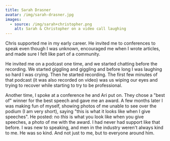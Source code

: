 ```yaml
---
title: Sarah Drasner
avatar: /img/sarah-drasner.jpg
images:
  - source: /img/sarah+christopher.png
    alt: Sarah & Christopher on a video call laughing
---
```


Chris supported me in my early career. He invited me to conferences to speak even though I was unknown, encouraged me when I wrote articles, and made sure I felt like part of a community.

He invited me on a podcast one time, and we started chatting before the recording. We started giggling and giggling and before long I was laughing so hard I was crying. Then he started recording. The first few minutes of that podcast (it was also recorded on video) was us wiping our eyes and trying to recover while starting to try to be professional.

Another time, I spoke at a conference he and Ari put on. They chose a "best of" winner for the best speech and gave me an award. A few months later I was making fun of myself, showing photos of me unable to see over the podium (I am very short), saying "this is what it looks like when I give speeches". He posted: no _this_ is what you look like when you give speeches, a photo of me with the award. I had never had support like that before. I was new to speaking, and men in the industry weren't always kind to me. He was so kind. And not just to me, but to everyone around him.

